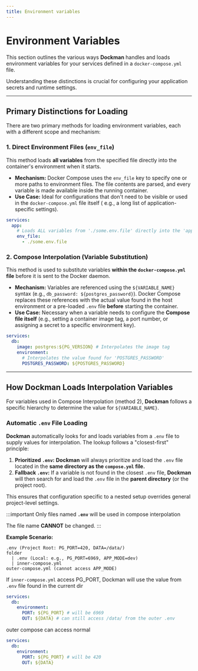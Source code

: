 ```yaml
---
title: Environment variables
---
```


# Environment Variables

This section outlines the various ways **Dockman** handles and loads environment variables for your services defined in
a `docker-compose.yml` file.

Understanding these distinctions is crucial for configuring your application secrets and
runtime settings.

-----

## Primary Distinctions for Loading

There are two primary methods for loading environment variables, each with a different scope and mechanism:

### 1. Direct Environment Files (`env_file`)

This method loads **all variables** from the specified file directly into the container's environment when it starts.

* **Mechanism:** Docker Compose uses the `env_file` key to specify one or more paths to environment files. The file
  contents are parsed, and every variable is made available inside the running container.
* **Use Case:** Ideal for configurations that don't need to be visible or used in the `docker-compose.yml` file itself (
  e.g., a long list of application-specific settings).

<!-- end list -->

```yaml
services:
  app:
    # Loads ALL variables from './some.env.file' directly into the 'app' container
    env_file:
      - ./some.env.file
```

### 2. Compose Interpolation (Variable Substitution)

This method is used to substitute variables **within the `docker-compose.yml` file** before it is sent to the Docker
daemon.

* **Mechanism:** Variables are referenced using the `${VARIABLE_NAME}` syntax (e.g.,
  `db_password: ${postgres_password}`). Docker Compose replaces these references with the actual value found in the host
  environment or a pre-loaded `.env` file **before** starting the container.
* **Use Case:** Necessary when a variable needs to configure the **Compose file itself** (e.g., setting a container
  image tag, a port number, or assigning a secret to a specific environment key).

<!-- end list -->

```yaml
services:
  db:
    image: postgres:${PG_VERSION} # Interpolates the image tag
    environment:
      # Interpolates the value found for 'POSTGRES_PASSWORD'
      POSTGRES_PASSWORD: ${POSTGRES_PASSWORD}
```

-----

## How Dockman Loads Interpolation Variables

For variables used in Compose Interpolation (method 2), **Dockman** follows a specific hierarchy to determine the value
for `${VARIABLE_NAME}`.

### Automatic `.env` File Loading

**Dockman** automatically looks for and loads variables from a `.env` file to supply values for interpolation. The
lookup follows a "closest-first" principle:

1. **Prioritized `.env`:** **Dockman** will always prioritize and load the `.env` file located in the **same directory
   as the `compose.yml` file.**
2. **Fallback `.env`:** If a variable is not found in the closest `.env` file, **Dockman** will then search for and load
   the `.env` file in the **parent directory** (or the project root).

This ensures that configuration specific to a nested setup overrides general project-level settings.

:::important
Only files named **`.env`** will be used in compose interpolation

The file name **CANNOT** be changed.
:::

>
**Example Scenario:**

```
.env (Project Root: PG_PORT=420, DATA=/data/)
folder
  | .env (Local: e.g., PG_PORT=6969, APP_MODE=dev)
  | inner-compose.yml
outer-compose.yml (cannot access APP_MODE)
```

If `inner-compose.yml` access PG_PORT, Dockman will use the
value from `.env` file found in the current dir

```yaml title="inner-compose.yml"
services:
  db:
    environment:
      PORT: ${PG_PORT} # will be 6969
      OUT: ${DATA} # can still access /data/ from the outer .env
```

outer compose can access normal

```yaml title="outer-compose.yml"
services:
  db:
    environment:
      PORT: ${PG_PORT} # will be 420
      OUT: ${DATA}
```
